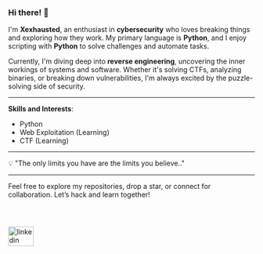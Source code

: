 ### Hi there! :wave:

I'm **Xexhausted**, an enthusiast in **cybersecurity** who loves breaking things and exploring how they work. My primary language is **Python**, and I enjoy scripting with **Python** to solve challenges and automate tasks. 

Currently, I'm diving deep into **reverse engineering**, uncovering the inner workings of systems and software. Whether it's solving CTFs, analyzing binaries, or breaking down vulnerabilities, I'm always excited by the puzzle-solving side of security.

---

**Skills and Interests**:
- Python
- Web Exploitation (Learning)
- CTF (Learning)

---

:bulb: "The only limits you have are the limits you believe.." 

---

Feel free to explore my repositories, drop a star, or connect for collaboration. Let’s hack and learn together!
<br><br><br>

###

<div align="left">
  <a href="https://www.linkedin.com/in/sahan-shrestha-xexhausted-ba83a6279/" target="_blank">
    <img src="https://raw.githubusercontent.com/maurodesouza/profile-readme-generator/master/src/assets/icons/social/linkedin/default.svg" width="52" height="40" alt="linkedin logo"  />
  </a>
</div>

###
